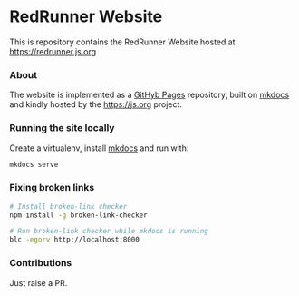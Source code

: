 # RedRunner Website

This is repository contains the RedRunner Website hosted at https://redrunner.js.org

### About

The website is implemented as a [GitHyb Pages](https://pages.github.com/) repository, built on [mkdocs](https://www.mkdocs.org/) and kindly hosted by the https://js.org project.

### Running the site locally

Create a virtualenv, install [mkdocs](https://www.mkdocs.org/) and run with:

```sh
mkdocs serve
```

### Fixing broken links

```sh
# Install broken-link checker
npm install -g broken-link-checker

# Run broken-link checker while mkdocs is running
blc -egorv http://localhost:8000
```

### Contributions

Just raise a PR. 